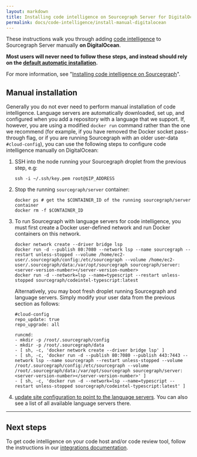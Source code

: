 ```yaml
---
layout: markdown
title: Installing code intelligence on Sourcegraph Server for DigitalOcean manually
permalink: docs/code-intelligence/install-manual-digitalocean
---
```


These instructions walk you through adding [code intelligence](/docs/code-intelligence) to Sourcegraph Server manually **on DigitalOcean**.

**Most users will never need to follow these steps, and instead should rely on the [default automatic installation](/docs/code-intelligence/install).**

For more information, see "[Installing code intelligence on Sourcegraph](/docs/code-intelligence/install)".

## Manual installation

Generally you do not ever need to perform manual installation of code intelligence. Language servers are automatically downloaded, set up, and configured when you add a repository with a language that we support. If, however, you are using a modified `docker run` command rather than the one we recommend (for example, if you have removed the Docker socket pass-through flag, or if you are running Sourcegraph with an older user-data `#cloud-config`), you can use the following steps to configure code intelligence manually on DigitalOcean:

1.  SSH into the node running your Sourcegraph droplet from the previous step, e.g:

    ```
    ssh -i ~/.ssh/key.pem root@$IP_ADDRESS
    ```

2.  Stop the running `sourcegraph/server` container:

    ```
    docker ps # get the $CONTAINER_ID of the running sourcegraph/server container
    docker rm -f $CONTAINER_ID
    ```

3.  To run Sourcegraph with language servers for code intelligence, you must first create a Docker user-defined network and run Docker containers on this network.

    ```
    docker network create --driver bridge lsp
    docker run -d --publish 80:7080 --network lsp --name sourcegraph --restart unless-stopped --volume /home/ec2-user/.sourcegraph/config:/etc/sourcegraph --volume /home/ec2-user/.sourcegraph/data:/var/opt/sourcegraph sourcegraph/server:<server-version-number></server-version-number>
    docker run -d --network=lsp --name=typescript --restart unless-stopped sourcegraph/codeintel-typescript:latest
    ```

    Alternatively, you may boot fresh droplet running Sourcegraph and language servers. Simply modify your user data from the previous section as follows:

    ```
    #cloud-config
    repo_update: true
    repo_upgrade: all

    runcmd:
    - mkdir -p /root/.sourcegraph/config
    - mkdir -p /root/.sourcegraph/data
    - [ sh, -c, 'docker network create --driver bridge lsp' ]
    - [ sh, -c, 'docker run -d --publish 80:7080 --publish 443:7443 --network lsp --name sourcegraph --restart unless-stopped --volume /root/.sourcegraph/config:/etc/sourcegraph --volume /root/.sourcegraph/data:/var/opt/sourcegraph sourcegraph/server:<server-version-number></server-version-number>' ]
    - [ sh, -c, 'docker run -d --network=lsp --name=typescript --restart unless-stopped sourcegraph/codeintel-typescript:latest' ]
    ```

4.  [update site configuration to point to the language servers](/docs/code-intelligence/install-manual#configure-sourcegraph-to-connect-to-the-language-servers). You can also see a list of all available language servers there.

---

## Next steps

To get code intelligence on your code host and/or code review tool, follow the instructions in our [integrations documentation](/docs/integrations).
